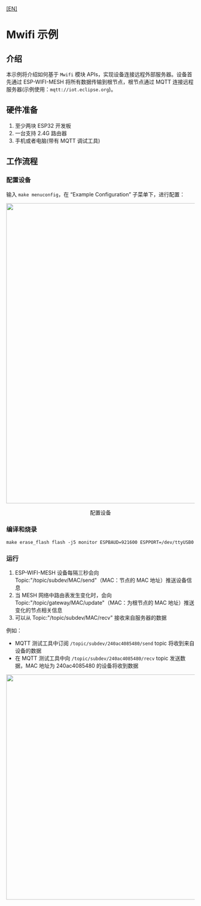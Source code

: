 [[EN]](./README.md)

# Mwifi 示例

## 介绍

本示例将介绍如何基于 `Mwifi` 模块 APIs，实现设备连接远程外部服务器。设备首先通过 ESP-WIFI-MESH 将所有数据传输到根节点，根节点通过 MQTT 连接远程服务器(示例使用：`mqtt://iot.eclipse.org`)。

## 硬件准备

1. 至少两块 ESP32 开发板
2. 一台支持 2.4G 路由器
3. 手机或者电脑(带有 MQTT 调试工具)

## 工作流程

### 配置设备

输入 `make menuconfig`，在 “Example Configuration” 子菜单下，进行配置：

<div align=center>
<img src="config.png"  width="800">
<p> 配置设备 </p>
</div>

### 编译和烧录

```shell
make erase_flash flash -j5 monitor ESPBAUD=921600 ESPPORT=/dev/ttyUSB0
```

### 运行

1. ESP-WIFI-MESH 设备每隔三秒会向 Topic:"/topic/subdev/MAC/send"（MAC：节点的 MAC 地址）推送设备信息
2. 当 MESH 网络中路由表发生变化时，会向 Topic:"/topic/gateway/MAC/update"（MAC：为根节点的 MAC 地址）推送变化的节点相关信息
3. 可以从 Topic:"/topic/subdev/MAC/recv" 接收来自服务器的数据

例如：
- MQTT 测试工具中订阅 `/topic/subdev/240ac4085480/send` topic 将收到来自设备的数据
- 在 MQTT 测试工具中向 `/topic/subdev/240ac4085480/recv` topic 发送数据，MAC 地址为 240ac4085480 的设备将收到数据

<div align=center>
<img src="running.png"  width="600">
</div>